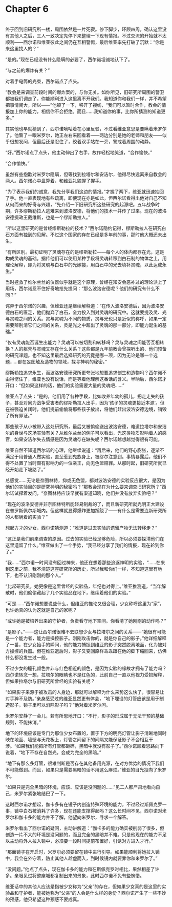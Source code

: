 # Chapter 6

<br>
终于回到旧研究所一楼，周围依然是一片死寂。停下脚步，环顾四周，确认这里没有其他人之后，三人一致决定先停下来整理一下现有情报。不过交流的开始就不太顺利——西尔诺和维亚彼此之间仍在互相警惕，最后维亚率先打破了沉默：“你是来这里找人的？”

“是的。”现在已经没有什么隐瞒的必要了，西尔诺坦诚地认下了。

“与之前的爆炸有关？”

对着手电筒的光束，西尔诺点了点头。

“教会是来调查前段时间的爆炸案的，与你无关。如你所见，旧研究所周围的警卫都被我们调走了，你能顺利进入这里离不开我们。我知道你和我们一样，并不希望把事情闹大，所以——”他顿了一下，移开了视线，“我们可以暂时合作，教会的情报加上你的能力，相信你不会拒绝。而且……我知道你的事，比你所猜测的知道更多。”

其实他也早就猜到了，西尔诺嘀咕着在心里反驳，不过看维亚意思是要瞒着米罗尔了。他瞥了一眼米罗尔，她正左右来回看着——两边分别是她的老师和朋友——似乎很想发问，但最后还是忍住了，绞着双手站在一旁，警戒着周围的动静。

“好。”西尔诺点了点头，他主动伸出了右手，故作轻松地笑道，“合作愉快。”

“合作愉快。”

虽然有些抱歉对米罗尔隐瞒，但等找到拉塔尔和安洁尔，他得尽快远离来自教会的两人。西尔诺心中盘算着，和维亚礼貌握了握手。

“为了表示我们的诚意，我先分享我们这边的情报。”才握了两下，维亚就迅速抽回了手。他一直表现地有些疏离，即便现在亦是如此，但西尔诺看得出他对自己不知从何而来的好奇与兴趣，“先介绍一下旧研究所这些研究的起源吧。五年战争时期，许多缪斯勒拉人逃难来到波洛安德，将他们的技术一并传了过来。现在的波洛安德摄政王戴维斯，也是一个缪斯勒拉人。”

“所以这里研究的是曾经缪斯勒拉的技术？”西尔诺隐约记得，缪斯勒拉人在研究白石方面有独到的见解。不过这个国家的存在已经是多年前的事，那时他大概还未出生。

“有所区别。最初证明了灵魂存在的是缪斯勒拉——每个人的体内都存在光，这是构成灵魂的基础。据传他们可以使用某种手段将灵魂转移到白石制的物体之上，用理论解释，即为将灵魂与白石中的光嫁接，用白石中的光去填补灵魂，以此达成永生。”

当时拯救了维尔兰丝的仪器似乎就是这个原理，曾经在知安会恶补过的理论派上了用场，西尔诺忍不住好奇地抢先提问：“那么波洛安德呢？他们的研究有什么不同？”

诧异于西尔诺的兴趣，但维亚还是继续解释道：“在传入波洛安德后，因为波洛安德白石的匮乏，他们抛弃了白石，全力投入到对灵魂的研究中。这就要提及灵、光与灵魂之间的关系。灵与灵魂为不同的物质，灵与光也只是近似的称呼，如果一定需要辨别清它们之间的关系，灵是光之中超出了灵魂的那一部分，即能力诞生的基础。”

“仅有灵魂能否诞生出能力？灵魂可以被切割和转移吗？灵与灵魂之间能否互相转换？人的躯壳与灵魂又存在什么关系？这些都是九年前教会曾探听出的、他们预备的研究课题。也不知这里最后选择研究的究竟是哪一项，因为无论是哪一个选题……都在妄图触及造物的领域，探寻神明的秘密。”

缪斯勒拉追求永生，而波洛安德研究所更夸张地想要追求创生和造物吗？西尔诺不由得愣住了，维亚也没有说话，而是等着他理解这番话的含义。半晌后，西尔诺才开口：“但如果这样的话，他们的实验需要大量的灵魂吧……”

维亚点了点头：“是的，他们用了各种手段，比如收养年幼的孤儿，拐走走失的孩子，甚至对同为战争受害者的缪斯勒拉人出手，因为‘孩子的灵魂更接近本源’。但在被强迫关闭时，他们提前偷偷将那些孩子放出，将他们赶出波洛安德边境，销毁了所有罪证。”

那些孩子从小被带入这处研究所，最后又被偷偷送出波洛安德，难道拉塔尔和安洁尔的身世与这场实验有关？从维尔兰丝的例子可以看出，光这类物质影响着人的感官，如果安洁尔失去情感是因为灵魂存在缺失呢？西尔诺越想越觉得很有可能。

维亚自然不知道西尔诺的心理，他继续说道：“再后来，他们的野心膨胀，逐渐不满足于用普通人做实验，直至惹到鬼族身上，被缪尔注意到。事情暴露后，他们不得不处置了当时颇有影响力的一位亲王，向无色盟赔罪。从那时起，旧研究所就已经开始走下坡路了。”

总感觉……无论是奈图林特，抑或无色盟，都对波洛安德的实验反应很大，是因为他们的实验目的是研究神明的秘密吗？“那教会现在为什么要来调查旧研究所？”西尔诺试探着发问，“奈图林特应该早就有渠道知晓，他们并没有放弃实验吧？”

“现在的波洛安德并非奈图林特所能轻易制裁的了，而且新研究所就光明正大建设在普罗斯佩尔斯城内。但这样就显得爆炸更加蹊跷了——有什么是需要连新研究所的人都瞒着的实验？”

想起方才的少女，西尔诺猜测道：“难道是过去实验的遗留产物无法转移走？”

“这正是我们前来调查的原因。过去的实验已经足够危险，所以必须要探清他们在这里遗留了什么。”维亚做出了一个手势，“我已经分享了我们的情报，现在轮到你了。”

“我……”西尔诺一时间没有回过神来，他还在想着那些追逐神明的实验，“……在来到这里之前，我不清楚这座研究所的历史，所以我和你们一样，不知道这里有地下，也不认识刚刚的那个人。”

“比起研究员，她更像是这里曾经的实验品，年纪也对得上。”维亚推测道，“当年解散时，他们偷偷藏起了几个实验品在地下，继续着他们的实验。”

“可是……”西尔诺想要说些什么，但维亚的推论又很合理，少女称呼这里为“家”，也许她真的认为这就是自己的家呢？

“或许她是被培养出来的守护者，负责看守地下空间。你看清了她刚刚的动作吗？”

“是影子。”——这让西尔诺很难不去联想少女与拉塔尔之间的关系——“她很有可能是一个能力者，能力是操控影子。刚刚攻击你的，就是你自己的影子。”他详细解释了一番，在少女抬手的瞬间，他的能力捕捉到维亚的影子突然脱离地面，化为被对方操控的兵器。但在维亚退后时，影子又变回原样乖乖跟在他的脚下缩回来，仿佛什么都没发生过一般。

不过少女的瞳孔颜色并非与红色相近的颜色，是因为实验的缘故才拥有了能力吗？西尔诺转念一想，拉塔尔的眼睛也不是红色的，此前自己一直以他视力受损解释，但如果拉塔尔与旧研究所曾经的实验有关呢？

“如果影子来源于被攻击的人身边，那就可以解释为什么来势这么快了，很容易让对手猝不及防。”亲身感受过的维亚显然更有体会，“地下埋设的灯管应该是用于制造影子，镜子里可以消除影子吗？”他对着米罗尔问。

米罗尔安静了一会儿，若有所思地开口：“不行，影子的形成属于无法干预的基础规则，不能抹消。”

地下的环境应该是专门为那位少女布置的，置于下方的明亮灯管让影子清晰地同时映在地面、墙壁与天花板上，灯管之间留下的间隔又能保证影子不会相互干涉。“如果我们能把所有灯管都砸碎，黑暗中就没有影子了。”西尔诺顺着思路向下说着，“地下不存在自然光，会成为完全的黑暗。”

“地下有那么多灯管，很难判断是否存在其他备用光源，在对方优势的情况下我们不可能做到。而且，如果只是需要黑暗的话不用这么麻烦。”维亚的目光投向了米罗尔。

“如果只是完全黑暗的环境，应该、应该是没问题的……”见二人都严肃地看向自己，米罗尔紧张地结巴了一下。

这时西尔诺才想起，伽卡多有在镜子内创造特殊环境的能力，不过经过斯佩克罗一事，镜中白石被消耗了许多，现在还能支撑得起吗？这么长时间不见，西尔诺对米罗尔和伽卡多的能力并不了解，他望向米罗尔，寻求一个解答。

米罗尔看出了西尔诺的疑问，主动讲解道：“伽卡多的能力确实被削弱了很多，但创造一片不大的环境是没问题的，而且完全的黑暗并不难。只是他现在的能力不足以主动将外人拉入镜中，必须要一段时间提前布置好，引诱对方进入才行。”

“那面镜子在开启时，米罗尔必须要留在镜中进行引导。如果能顺利将她拉入镜中，我会在外守着，防止其他人趁虚而入，到时候镜内就要靠你和米罗尔了。”

“没问题。”他点了点头，现在伽卡多的能力和在斯佩克罗时相比，果然相差了许多。亲眼见过将整座城都复制出来的景象，此时西尔诺不免有些惋惜。

维亚话中的其他人应该是指被少女称为“父亲”的存在，但如果少女真的是这里的实验品和守护者，能被她称为“父亲”的人会是什么样的身份？西尔诺产生了一些不妙的预感，他只希望这种预感不要成真。
